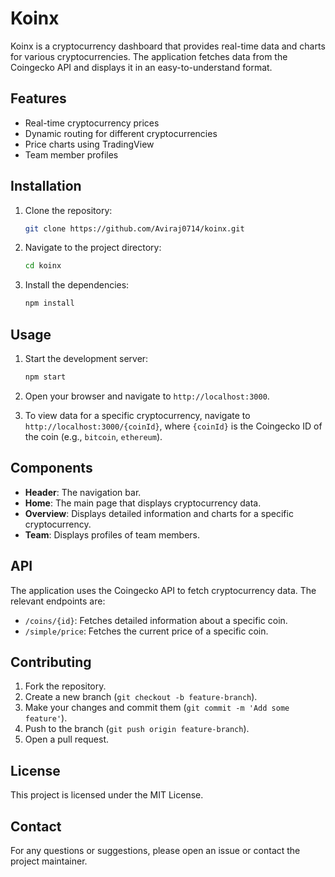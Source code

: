 ﻿# Koinx

Koinx is a cryptocurrency dashboard that provides real-time data and charts for various cryptocurrencies. The application fetches data from the Coingecko API and displays it in an easy-to-understand format.

## Features

- Real-time cryptocurrency prices
- Dynamic routing for different cryptocurrencies
- Price charts using TradingView
- Team member profiles

## Installation

1. Clone the repository:
    ```sh
    git clone https://github.com/Aviraj0714/koinx.git
    ```

2. Navigate to the project directory:
    ```sh
    cd koinx
    ```

3. Install the dependencies:
    ```sh
    npm install
    ```

## Usage

1. Start the development server:
    ```sh
    npm start
    ```

2. Open your browser and navigate to `http://localhost:3000`.

3. To view data for a specific cryptocurrency, navigate to `http://localhost:3000/{coinId}`, where `{coinId}` is the Coingecko ID of the coin (e.g., `bitcoin`, `ethereum`).

## Components

- **Header**: The navigation bar.
- **Home**: The main page that displays cryptocurrency data.
- **Overview**: Displays detailed information and charts for a specific cryptocurrency.
- **Team**: Displays profiles of team members.

## API

The application uses the Coingecko API to fetch cryptocurrency data. The relevant endpoints are:

- `/coins/{id}`: Fetches detailed information about a specific coin.
- `/simple/price`: Fetches the current price of a specific coin.

## Contributing

1. Fork the repository.
2. Create a new branch (`git checkout -b feature-branch`).
3. Make your changes and commit them (`git commit -m 'Add some feature'`).
4. Push to the branch (`git push origin feature-branch`).
5. Open a pull request.

## License

This project is licensed under the MIT License.

## Contact

For any questions or suggestions, please open an issue or contact the project maintainer.
